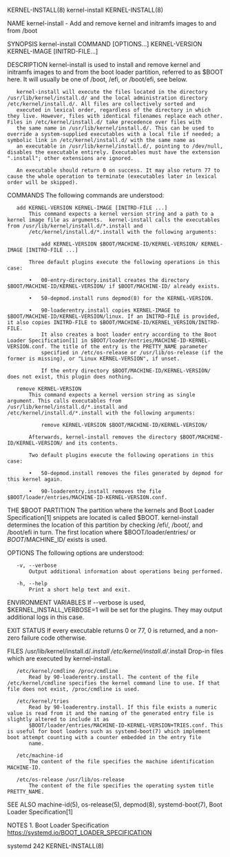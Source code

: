 KERNEL-INSTALL(8)                                                                               kernel-install                                                                              KERNEL-INSTALL(8)

NAME
       kernel-install - Add and remove kernel and initramfs images to and from /boot

SYNOPSIS
       kernel-install COMMAND [OPTIONS...] KERNEL-VERSION KERNEL-IMAGE [INITRD-FILE...]

DESCRIPTION
       kernel-install is used to install and remove kernel and initramfs images to and from the boot loader partition, referred to as $BOOT here. It will usually be one of /boot, /efi, or /boot/efi, see
       below.

       kernel-install will execute the files located in the directory /usr/lib/kernel/install.d/ and the local administration directory /etc/kernel/install.d/. All files are collectively sorted and
       executed in lexical order, regardless of the directory in which they live. However, files with identical filenames replace each other. Files in /etc/kernel/install.d/ take precedence over files with
       the same name in /usr/lib/kernel/install.d/. This can be used to override a system-supplied executables with a local file if needed; a symbolic link in /etc/kernel/install.d/ with the same name as
       an executable in /usr/lib/kernel/install.d/, pointing to /dev/null, disables the executable entirely. Executables must have the extension ".install"; other extensions are ignored.

       An executable should return 0 on success. It may also return 77 to cause the whole operation to terminate (executables later in lexical order will be skipped).

COMMANDS
       The following commands are understood:

       add KERNEL-VERSION KERNEL-IMAGE [INITRD-FILE ...]
           This command expects a kernel version string and a path to a kernel image file as arguments.  kernel-install calls the executables from /usr/lib/kernel/install.d/*.install and
           /etc/kernel/install.d/*.install with the following arguments:

               add KERNEL-VERSION $BOOT/MACHINE-ID/KERNEL-VERSION/ KERNEL-IMAGE [INITRD-FILE ...]

           Three default plugins execute the following operations in this case:

           •   00-entry-directory.install creates the directory $BOOT/MACHINE-ID/KERNEL-VERSION/ if $BOOT/MACHINE-ID/ already exists.

           •   50-depmod.install runs depmod(8) for the KERNEL-VERSION.

           •   90-loaderentry.install copies KERNEL-IMAGE to $BOOT/MACHINE-ID/KERNEL-VERSION/linux. If an INITRD-FILE is provided, it also copies INITRD-FILE to $BOOT/MACHINE-ID/KERNEL_VERSION/INITRD-FILE.
               It also creates a boot loader entry according to the Boot Loader Specification[1] in $BOOT/loader/entries/MACHINE-ID-KERNEL-VERSION.conf. The title of the entry is the PRETTY_NAME parameter
               specified in /etc/os-release or /usr/lib/os-release (if the former is missing), or "Linux KERNEL-VERSION", if unset.

               If the entry directory $BOOT/MACHINE-ID/KERNEL-VERSION/ does not exist, this plugin does nothing.

       remove KERNEL-VERSION
           This command expects a kernel version string as single argument. This calls executables from /usr/lib/kernel/install.d/*.install and /etc/kernel/install.d/*.install with the following arguments:

               remove KERNEL-VERSION $BOOT/MACHINE-ID/KERNEL-VERSION/

           Afterwards, kernel-install removes the directory $BOOT/MACHINE-ID/KERNEL-VERSION/ and its contents.

           Two default plugins execute the following operations in this case:

           •   50-depmod.install removes the files generated by depmod for this kernel again.

           •   90-loaderentry.install removes the file $BOOT/loader/entries/MACHINE-ID-KERNEL-VERSION.conf.

THE $BOOT PARTITION
       The partition where the kernels and Boot Loader Specification[1] snippets are located is called $BOOT.  kernel-install determines the location of this partition by checking /efi/, /boot/, and
       /boot/efi in turn. The first location where $BOOT/loader/entries/ or $BOOT/$MACHINE_ID/ exists is used.

OPTIONS
       The following options are understood:

       -v, --verbose
           Output additional information about operations being performed.

       -h, --help
           Print a short help text and exit.

ENVIRONMENT VARIABLES
       If --verbose is used, $KERNEL_INSTALL_VERBOSE=1 will be set for the plugins. They may output additional logs in this case.

EXIT STATUS
       If every executable returns 0 or 77, 0 is returned, and a non-zero failure code otherwise.

FILES
       /usr/lib/kernel/install.d/*.install /etc/kernel/install.d/*.install
           Drop-in files which are executed by kernel-install.

       /etc/kernel/cmdline /proc/cmdline
           Read by 90-loaderentry.install. The content of the file /etc/kernel/cmdline specifies the kernel command line to use. If that file does not exist, /proc/cmdline is used.

       /etc/kernel/tries
           Read by 90-loaderentry.install. If this file exists a numeric value is read from it and the naming of the generated entry file is slightly altered to include it as
           $BOOT/loader/entries/MACHINE-ID-KERNEL-VERSION+TRIES.conf. This is useful for boot loaders such as systemd-boot(7) which implement boot attempt counting with a counter embedded in the entry file
           name.

       /etc/machine-id
           The content of the file specifies the machine identification MACHINE-ID.

       /etc/os-release /usr/lib/os-release
           The content of the file specifies the operating system title PRETTY_NAME.

SEE ALSO
       machine-id(5), os-release(5), depmod(8), systemd-boot(7), Boot Loader Specification[1]

NOTES
        1. Boot Loader Specification
           https://systemd.io/BOOT_LOADER_SPECIFICATION

systemd 242                                                                                                                                                                                 KERNEL-INSTALL(8)
